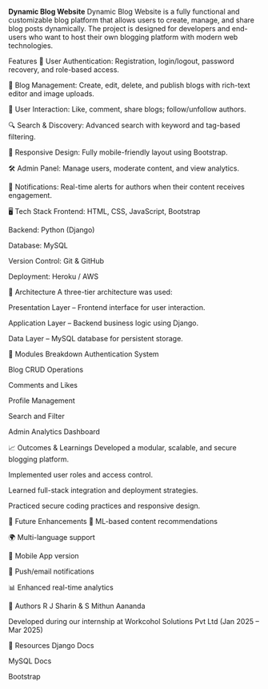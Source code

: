 **Dynamic Blog Website**
Dynamic Blog Website is a fully functional and customizable blog platform that allows users to create, manage, and share blog posts dynamically. The project is designed for developers and end-users who want to host their own blogging platform with modern web technologies.

Features
🔐 User Authentication: Registration, login/logout, password recovery, and role-based access.

📝 Blog Management: Create, edit, delete, and publish blogs with rich-text editor and image uploads.

💬 User Interaction: Like, comment, share blogs; follow/unfollow authors.

🔍 Search & Discovery: Advanced search with keyword and tag-based filtering.

📱 Responsive Design: Fully mobile-friendly layout using Bootstrap.

🛠️ Admin Panel: Manage users, moderate content, and view analytics.

📢 Notifications: Real-time alerts for authors when their content receives engagement.

🖥️ Tech Stack
Frontend: HTML, CSS, JavaScript, Bootstrap

Backend: Python (Django)

Database: MySQL

Version Control: Git & GitHub

Deployment: Heroku / AWS

🧱 Architecture
A three-tier architecture was used:

Presentation Layer – Frontend interface for user interaction.

Application Layer – Backend business logic using Django.

Data Layer – MySQL database for persistent storage.

📂 Modules Breakdown
Authentication System

Blog CRUD Operations

Comments and Likes

Profile Management

Search and Filter

Admin Analytics Dashboard


📈 Outcomes & Learnings
Developed a modular, scalable, and secure blogging platform.

Implemented user roles and access control.

Learned full-stack integration and deployment strategies.

Practiced secure coding practices and responsive design.

🚀 Future Enhancements
🔎 ML-based content recommendations

🌍 Multi-language support

📲 Mobile App version

🔔 Push/email notifications

📊 Enhanced real-time analytics

🧠 Authors
R J Sharin   &  S Mithun Aananda



Developed during our internship at Workcohol Solutions Pvt Ltd (Jan 2025 – Mar 2025)

📎 Resources
Django Docs

MySQL Docs

Bootstrap
